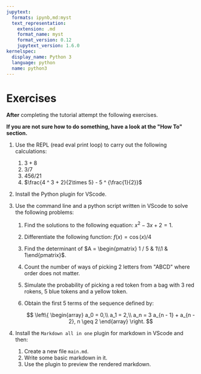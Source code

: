 ```yaml
---
jupytext:
  formats: ipynb,md:myst
  text_representation:
    extension: .md
    format_name: myst
    format_version: 0.12
    jupytext_version: 1.6.0
kernelspec:
  display_name: Python 3
  language: python
  name: python3
---
```


# Exercises

**After** completing the tutorial attempt the following exercises.

**If you are not sure how to do something, have a look at the "How To" section.**


1. Use the REPL (read eval print loop) to carry out the following calculations:

   1. $3 + 8$
   2. $3 / 7$
   3. $456 / 21$
   4. $\frac{4 ^ 3 + 2}{2\times 5} - 5 ^ {\frac{1}{2}}$

2. Install the Python plugin for VScode.
3. Use the command line and a python script written in VScode to solve the
   following problems:

   1. Find the solutions to the following equation: $x ^ 2 - 3 x + 2 = 1$.
   2. Differentiate the following function: $f(x) = \cos(x) / 4$
   3. Find the determinant of $A = \begin{pmatrix} 1 / 5 & 1\\1 & 1\end{pmatrix}$.
   4. Count the number of ways of picking 2 letters from "ABCD" where order
      does not matter.
   5. Simulate the probability of picking a red token from a bag with 3 red
      rokens, 5 blue tokens and a yellow token.
   6. Obtain the first 5 terms of the sequence defined by:

      $$
        \left\{
            \begin{array}
              a_0 = 0,\\
              a_1 = 2,\\
              a_n = 3 a_{n - 1} + a_{n - 2}, n \geq 2
            \end{array}
        \right.
      $$
4. Install the `Markdown all in one` plugin for markdown in VScode and then:
   1. Create a new file `main.md`.
   2. Write some basic markdown in it.
   3. Use the plugin to preview the rendered markdown.
